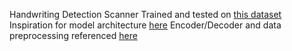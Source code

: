 Handwriting Detection Scanner
Trained and tested on [this dataset](https://www.kaggle.com/datasets/landlord/handwriting-recognition)
Inspiration for model architecture [here](https://perso.eleves.ens-rennes.fr/people/killian.barrere/papers/Results_of_a_PyTorch_implementation_of_an_Handwritten_Text_Recognition_Framework.pdf)
Encoder/Decoder and data preprocessing referenced [here](https://github.com/hayriyigit/Handwriting-Recognition-Pytorch)
